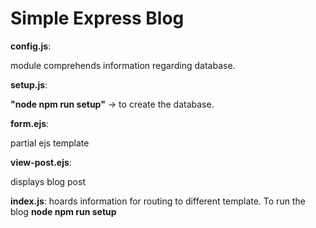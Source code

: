 <h1> Simple Express Blog </h1>

<strong>config.js</strong>:<p> module comprehends information regarding database.</p>
<strong>setup.js</strong>: <p><strong>"node npm run setup"</strong> -> to create the database.</p>
<strong>form.ejs</strong>: <p>partial ejs template</p>
<strong>view-post.ejs</strong>:<p> displays blog post</p>
<strong>index.js</strong>: hoards information for routing to different template. To run the blog <strong>node npm run setup</strong>
